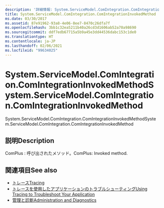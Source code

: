 ```yaml
---
description: '詳細情報: System.ServiceModel.ComIntegration.ComIntegrationInvokedMethod'
title: System.ServiceModel.ComIntegration.ComIntegrationInvokedMethod
ms.date: 03/30/2017
ms.assetid: 87e91962-93a8-4e06-8ee7-8470c26dfa7f
ms.openlocfilehash: 3bb1c32ea5211b40a26cd3d1606ab52a70a98690
ms.sourcegitcommit: ddf7edb67715a5b9a45e3dd44536dabc153c1de0
ms.translationtype: HT
ms.contentlocale: ja-JP
ms.lasthandoff: 02/06/2021
ms.locfileid: "99634025"
---
```

# <a name="systemservicemodelcomintegrationcomintegrationinvokedmethod"></a><span data-ttu-id="1ad89-103">System.ServiceModel.ComIntegration.ComIntegrationInvokedMethod</span><span class="sxs-lookup"><span data-stu-id="1ad89-103">System.ServiceModel.ComIntegration.ComIntegrationInvokedMethod</span></span>

<span data-ttu-id="1ad89-104">System.ServiceModel.ComIntegration.ComIntegrationInvokedMethod</span><span class="sxs-lookup"><span data-stu-id="1ad89-104">System.ServiceModel.ComIntegration.ComIntegrationInvokedMethod</span></span>  
  
## <a name="description"></a><span data-ttu-id="1ad89-105">説明</span><span class="sxs-lookup"><span data-stu-id="1ad89-105">Description</span></span>  

 <span data-ttu-id="1ad89-106">ComPlus : 呼び出されたメソッド。</span><span class="sxs-lookup"><span data-stu-id="1ad89-106">ComPlus: Invoked method.</span></span>  
  
## <a name="see-also"></a><span data-ttu-id="1ad89-107">関連項目</span><span class="sxs-lookup"><span data-stu-id="1ad89-107">See also</span></span>

- [<span data-ttu-id="1ad89-108">トレース</span><span class="sxs-lookup"><span data-stu-id="1ad89-108">Tracing</span></span>](index.md)
- [<span data-ttu-id="1ad89-109">トレースを使用したアプリケーションのトラブルシューティング</span><span class="sxs-lookup"><span data-stu-id="1ad89-109">Using Tracing to Troubleshoot Your Application</span></span>](using-tracing-to-troubleshoot-your-application.md)
- [<span data-ttu-id="1ad89-110">管理と診断</span><span class="sxs-lookup"><span data-stu-id="1ad89-110">Administration and Diagnostics</span></span>](../index.md)
